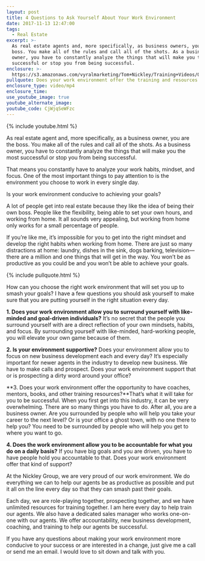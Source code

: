 ```yaml
---
layout: post
title: 4 Questions to Ask Yourself About Your Work Environment
date: 2017-11-13 12:47:00
tags:
  - Real Estate
excerpt: >-
  As real estate agents and, more specifically, as business owners, you are the
  boss. You make all of the rules and call all of the shots. As a business
  owner, you have to constantly analyze the things that will make you the most
  successful or stop you from being successful.
enclosure: >-
  https://s3.amazonaws.com/vyralmarketing/Tom+Nickley/Training+Videos/Orlando+Real+Estate+Agent-+Do+you+have+the+right+work+environment%253F.mp4
pullquote: Does your work environment offer the training and resources you need?
enclosure_type: video/mp4
enclosure_time:
use_youtube_image: true
youtube_alternate_image:
youtube_code: CjWjqSeWFzc
---
```



{% include youtube.html %}

As real estate agent and, more specifically, as a business owner, you are the boss. You make all of the rules and call all of the shots. As a business owner, you have to constantly analyze the things that will make you the most successful or stop you from being successful.

That means you constantly have to analyze your work habits, mindset, and focus. One of the most important things to pay attention to is the environment you choose to work in every single day.

Is your work environment conducive to achieving your goals?

A lot of people get into real estate because they like the idea of being their own boss. People like the flexibility, being able to set your own hours, and working from home. It all sounds very appealing, but working from home only works for a small percentage of people.

If you’re like me, it’s impossible for you to get into the right mindset and develop the right habits when working from home. There are just so many distractions at home: laundry, dishes in the sink, dogs barking, television—there are a million and one things that will get in the way. You won’t be as productive as you could be and you won’t be able to achieve your goals.

{% include pullquote.html %}

How can you choose the right work environment that will set you up to smash your goals? I have a few questions you should ask yourself to make sure that you are putting yourself in the right situation every day.

**1. Does your work environment allow you to surround yourself with like-minded and goal-driven individuals?** It’s no secret that the people you surround yourself with are a direct reflection of your own mindsets, habits, and focus. By surrounding yourself with like-minded, hard-working people, you will elevate your own game because of them.

**2. Is your environment supportive?** Does your environment allow you to focus on new business development each and every day? It’s especially important for newer agents in the industry to develop new business. We have to make calls and prospect. Does your work environment support that or is prospecting a dirty word around your office?

**3. Does your work environment offer the opportunity to have coaches, mentors, books, and other training resources?**That’s what it will take for you to be successful. When you first get into this industry, it can be very overwhelming. There are so many things you have to do. After all, you are a business owner. Are you surrounded by people who will help you take your career to the next level? Or is your office a ghost town, with no one there to help you? You need to be surrounded by people who will help you get to where you want to go.

**4. Does the work environment allow you to be accountable for what you do on a daily basis?** If you have big goals and you are driven, you have to have people hold you accountable to that. Does your work environment offer that kind of support?

At the Nickley Group, we are very proud of our work environment. We do everything we can to help our agents be as productive as possible and put it all on the line every day so that they can smash past their goals.

Each day, we are role-playing together, prospecting together, and we have unlimited resources for training together. I am here every day to help train our agents. We also have a dedicated sales manager who works one-on-one with our agents. We offer accountability, new business development, coaching, and training to help our agents be successful.

If you have any questions about making your work environment more conducive to your success or are interested in a change, just give me a call or send me an email. I would love to sit down and talk with you.